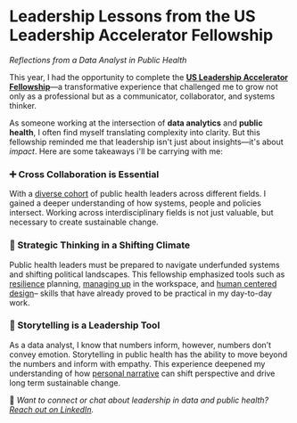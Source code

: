 # Leadership Lessons from the US Leadership Accelerator Fellowship  
*Reflections from a Data Analyst in Public Health*

This year, I had the opportunity to complete the **[US Leadership Accelerator Fellowship](https://ghcorps.org/what-we-do/u-s-fellowship-program-overview/)**—a transformative experience that challenged me to grow not only as a professional but as a communicator, collaborator, and systems thinker.

As someone working at the intersection of **data analytics** and **public health**, I often find myself translating complexity into clarity. But this fellowship reminded me that leadership isn't just about insights—it's about *impact*. Here are some takeaways i'll be carrying with me: 

### **➕ Cross Collaboration is Essential**

With a [diverse cohort](https://ghcorps.org/what-we-do/spotlight-current-fellows/) of public health leaders across different fields. I gained a deeper understanding of how systems, people and policies intersect. Working across interdisciplinary fields is not just valuable, but necessary to create sustainable change. 

###  **🧠 Strategic Thinking in a Shifting Climate**

Public health leaders must be prepared to navigate underfunded systems and shifting political landscapes. This fellowship emphasized tools such as [resilience](https://l2tprogram.org/exercises/the-resilience-plan-the-four-ss/) planning, [managing up](https://www.managementcenter.org/resources/) in the workspace, and [human centered design](https://www.designkit.org/methods.html)– skills that have already proved to be practical in my day-to-day work.

###  **📖 Storytelling is a Leadership Tool**

As a data analyst, I know that numbers inform, however, numbers don’t convey emotion. Storytelling in public health has the ability to  move beyond the numbers and inform with empathy. This experience deepened my understanding of how [personal narrative](https://commonslibrary.org/the-power-of-story-the-story-of-self-us-and-now/#Introduction) can shift perspective and drive long term sustainable change. 

📌 *Want to connect or chat about leadership in data and public health? [Reach out on LinkedIn](linkedin.com/in/juliette-mpano).*
